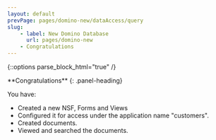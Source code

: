 ```yaml
---
layout: default
prevPage: pages/domino-new/dataAccess/query
slug:
    - label: New Domino Database
      url: pages/domino-new
    - Congratulations
---
```


{::options parse_block_html="true" /}

<div class="panel panel-success">
**Congratulations**
{: .panel-heading}
<div class="panel-body">

You have:
- Created a new NSF, Forms and Views
- Configured it for access under the application name "customers".
- Created documents.
- Viewed and searched the documents.
</div>
</div>
